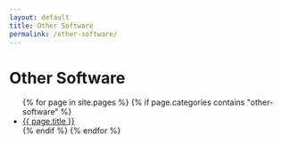 ```yaml
---
layout: default
title: Other Software
permalink: /other-software/
---
```


<h1>Other Software</h1>
<ul>
  {% for page in site.pages %}
    {% if page.categories contains "other-software" %}
      <li><a href="{{ page.url }}">{{ page.title }}</a></li>
    {% endif %}
  {% endfor %}
</ul>
